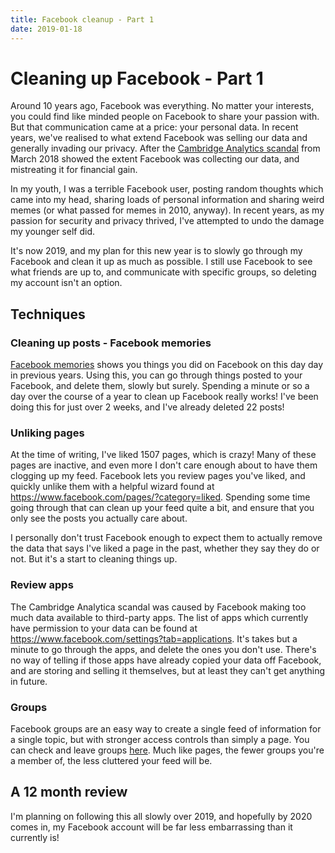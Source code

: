 ```yaml
---
title: Facebook cleanup - Part 1
date: 2019-01-18
---
```


# Cleaning up Facebook - Part 1

Around 10 years ago, Facebook was everything. No matter your interests, you could find like minded people on Facebook to share your passion with. But that communication came at a price: your personal data. In recent years, we've realised to what extend Facebook was selling our data and generally invading our privacy. After the [Cambridge Analytics scandal](https://www.nytimes.com/2018/04/04/us/politics/cambridge-analytica-scandal-fallout.html) from March 2018 showed the extent Facebook was collecting our data, and mistreating it for financial gain.

In my youth, I was a terrible Facebook user, posting random thoughts which came into my head, sharing loads of personal information and sharing weird memes (or what passed for memes in 2010, anyway). In recent years, as my passion for security and privacy thrived, I've attempted to undo the damage my younger self did.

It's now 2019, and my plan for this new year is to slowly go through my Facebook and clean it up as much as possible. I still use Facebook to see what friends are up to, and communicate with specific groups, so deleting my account isn't an option.

## Techniques

### Cleaning up posts - Facebook memories

[Facebook memories](https://www.facebook.com/help/439014052921484/) shows you things you did on Facebook on this day day in previous years. Using this, you can go through things posted to your Facebook, and delete them, slowly but surely. Spending a minute or so a day over the course of a year to clean up Facebook really works! I've been doing this for just over 2 weeks, and I've already deleted 22 posts!

### Unliking pages

At the time of writing, I've liked 1507 pages, which is crazy! Many of these pages are inactive, and even more I don't care enough about to have them clogging up my feed. Facebook lets you review pages you've liked, and quickly unlike them with a helpful wizard found at https://www.facebook.com/pages/?category=liked. Spending some time going through that can clean up your feed quite a bit, and ensure that you only see the posts you actually care about.

I personally don't trust Facebook enough to expect them to actually remove the data that says I've liked a page in the past, whether they say they do or not. But it's a start to cleaning things up.

### Review apps

The Cambridge Analytica scandal was caused by Facebook making too much data available to third-party apps. The list of apps which currently have permission to your data can be found at https://www.facebook.com/settings?tab=applications. It's takes but a minute to go through the apps, and delete the ones you don't use. There's no way of telling if those apps have already copied your data off Facebook, and are storing and selling it themselves, but at least they can't get anything in future.

### Groups

Facebook groups are an easy way to create a single feed of information for a single topic, but with stronger access controls than simply a page. You can check and leave groups [here](https://www.facebook.com/groups/). Much like pages, the fewer groups you're a member of, the less cluttered your feed will be.

## A 12 month review

I'm planning on following this all slowly over 2019, and hopefully by 2020 comes in, my Facebook account will be far less embarrassing than it currently is!
